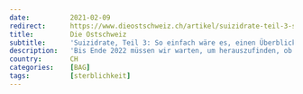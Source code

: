 ```yaml
---
date:          2021-02-09
redirect:      https://www.dieostschweiz.ch/artikel/suizidrate-teil-3-so-einfach-waere-es-einen-ueberblick-zu-gewinnen-3ndLDXA
title:         Die Ostschweiz
subtitle:      'Suizidrate, Teil 3: So einfach wäre es, einen Überblick zu gewinnen'
description:   'Bis Ende 2022 müssen wir warten, um herauszufinden, ob die Coronamassnahmen im Jahr 2020 zu mehr Suizidfällen geführt haben. Dafür gibt es wortreiche Begründungen des Bundes. Tatsache ist aber, dass ein grober Überblick schnell vorhanden wäre – wenn man denn wollte. Wir zeigen wie.'
country:       CH
categories:    [BAG]
tags:          [sterblichkeit]
---
```


